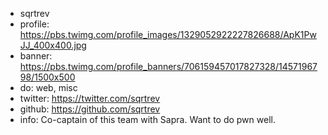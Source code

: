 - sqrtrev
- profile: https://pbs.twimg.com/profile_images/1329052922227826688/ApK1PwJJ_400x400.jpg
- banner: https://pbs.twimg.com/profile_banners/706159457017827328/1457196798/1500x500
- do: web, misc
- twitter: https://twitter.com/sqrtrev
- github: https://github.com/sqrtrev
- info: Co-captain of this team with Sapra. Want to do pwn well.

